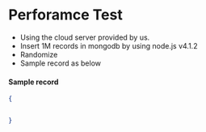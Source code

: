# Perforamce Test

- Using the cloud server provided by us.
- Insert 1M records in mongodb by using node.js v4.1.2
- Randomize
- Sample record as below

#### Sample record
```json
{


}
```



